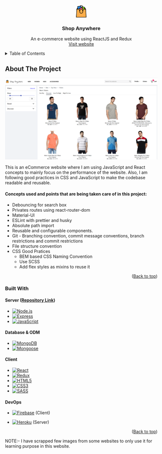 <div id="top"></div>
<!-- PROJECT LOGO -->
<br />

<div align="center">
  <a href="https://github.com/parasagrawal71/shop-anywhere">
    <img src="src/assets/png/app-logo-64px.png" alt="Logo" width="40" height="40">
  </a>
  <h3 align="center">Shop Anywhere</h3>
  <p align="center"> An e-commerce website using ReactJS and Redux
  <br />
  <!-- <a href=""><strong>Explore the docs »</strong></a>
  <br />
  <br /> -->
  <a href="https://shop-anywhere.web.app/">Visit website</a>
  <!-- ·
  <a href="">Watch Video</a> -->
  </p>
</div>





<!-- TABLE OF CONTENTS -->

<details>
  <summary>Table of Contents</summary>
  <ol>
    <li>
      <a href="#about-the-project">About The Project</a>
      <ul>
        <li><a href="#features">Features</a></li>
        <li><a href="#built-with">Built With</a></li>
      </ul>
    </li>
  </ol>
  <br />
</details>




<!-- ABOUT THE PROJECT -->

## About The Project

[![Shop Anywhere][product-screenshot]][website-link]



This is an eCommerce website where I am using JavaScript and React concepts to mainly focus on the performance of the website. Also, I am following good practices in CSS and JavaScript to make the codebase readable and reusable.



#### Concepts used and points that are being taken care of in this project:

- Debouncing for search box
- Privates routes using react-router-dom
- Material-UI
- ESLint with prettier and husky
- Absolute path import
- Reusable and configurable components.
- Git - Branching convention, commit message conventions, branch restrictions and commit restrictions
- File structure convention
- CSS Good Pratices
  - BEM based CSS Naming Convention
  - Use SCSS
  - Add flex styles as mixins to reuse it

<p align="right">(<a href="#top">Back to top</a>)</p>



### Built With

#### Server ([Repository Link](https://github.com/parasagrawal71/shop-anywhere-server))

- [![Node.js][node-icon]][icon-url]
- [![Express][express-icon]][icon-url]
- [![JavaScript][javascript-icon]][icon-url]

#### Database & ODM

- [![MongoDB][mongodb-icon]][icon-url]
- [![Mongoose][mongoose-icon]][icon-url]

#### Client

* [![React][react-icon]][icon-url]
* [![Redux][redux-icon]][icon-url]
* [![HTML5][html5-icon]][icon-url]
* [![CSS3][css3-icon]][icon-url]
* [![SASS][sass-icon]][icon-url]

#### DevOps

- [![Firebase][firebase-icon]][icon-url] (Client)

* [![Heroku][heroku-icon]][icon-url] (Server)


<p align="right">(<a href="#top">Back to top</a>)</p>



NOTE:- I have scrapped few images from some websites to only use it for learning purpose in this website.





<!-- MARKDOWN LINKS & IMAGES -->

<!-- PROJECT SPECIFIC LINKS -->

[website-link]: https://shop-anywhere.web.app
[product-screenshot]: src/assets/png/product-screenshot.png
[product-gif]: #

<!-- SKILLS -->

[icon-url]: #
[react-icon]: https://img.shields.io/badge/React-20232A?style=for-the-badge&logo=react&logoColor=61DAFB
[redux-icon]: https://img.shields.io/badge/Redux-20232A?style=for-the-badge&logo=Redux&logoColor=764ABC
[vue-icon]: https://img.shields.io/badge/Vue.js-35495E?style=for-the-badge&logo=vuedotjs&logoColor=4FC08D
[javascript-icon]: https://img.shields.io/badge/JavaScript-20232A?style=for-the-badge&logo=javascript&logoColor=F7DF1E
[node-icon]: https://img.shields.io/badge/Node.js-20232A?style=for-the-badge&logo=Node.js&logoColor=339933
[html5-icon]: https://img.shields.io/badge/HTML5-20232A?style=for-the-badge&logo=HTML5&logoColor=E34F26
[css3-icon]: https://img.shields.io/badge/CSS3-20232A?style=for-the-badge&logo=CSS3&logoColor=1572B6
[sass-icon]: https://img.shields.io/badge/SASS-20232A?style=for-the-badge&logo=SASS&logoColor=CC6699
[mongodb-icon]: https://img.shields.io/badge/MongoDB-20232A?style=for-the-badge&logo=MongoDB&logoColor=47A248
[firebase-icon]: https://img.shields.io/badge/firebase-20232A?style=for-the-badge&logo=firebase&logoColor=FFCA28
[material-ui-icon]: https://img.shields.io/badge/Material%20UI-20232A?style=for-the-badge&logo=MUI&logoColor=007FFF
[express-icon]: https://img.shields.io/badge/Express.js-20232A?style=for-the-badge&logo=Express&logoColor=FFFFFF
[mongoose-icon]: https://img.shields.io/badge/Mongoose-20232A?style=for-the-badge
[heroku-icon]: https://img.shields.io/badge/Heroku-20232A?style=for-the-badge&logo=Heroku&logoColor=430098
[twit-icon]: https://img.shields.io/badge/Twit-20232A?style=for-the-badge
[websocket-icon]: https://img.shields.io/badge/websocket-20232A?style=for-the-badge
[twitter-apis-icon]: https://img.shields.io/badge/Twitter%20APIs-20232A?style=for-the-badge&logo=Twitter&logoColor=1DA1F2



<!-- https://www.markdownguide.org/basic-syntax/#reference-style-links -->

<!-- Get icons from this website => https://simpleicons.org -->
